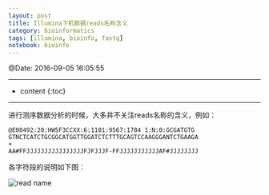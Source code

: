 ```yaml
---
layout: post
title: Illumina下机数据reads名称含义
category: bioinformatics
tags: [illumina, bioinfo, fastq]
notebook: bioinfo
---
```


@Date: 2016-09-05 16:05:55

--------

* content
{:toc}

---------

进行测序数据分析的时候，大多并不关注reads名称的含义，例如：

```
@E00492:20:HW5F3CCXX:6:1101:9567:1784 1:N:0:GCGATGTG
GTNCTCATCTGCGGCATGGTTGGATCTCTTTGCAGTCCAAGGGANTCTGAAGA
+
AA#FFJJJJJJJJJJJJJJJJFJFJJJF-FFJJJJJJJJJJJAF#JJJJJJJJ
```

<!-- more -->

各字符段的说明如下图：

![read name](http://ocs218n9i.bkt.clouddn.com/u004.png)
